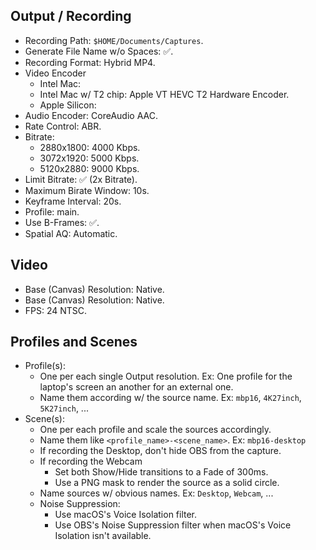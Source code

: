 ## Output / Recording
- Recording Path: `$HOME/Documents/Captures`.
- Generate File Name w/o Spaces: ✅.
- Recording Format: Hybrid MP4.
- Video Encoder
  - Intel Mac: 
  - Intel Mac w/ T2 chip: Apple VT HEVC T2 Hardware Encoder.
  - Apple Silicon: 
- Audio Encoder: CoreAudio AAC.
- Rate Control: ABR.
- Bitrate:
  - 2880x1800: 4000 Kbps.
  - 3072x1920: 5000 Kbps.
  - 5120x2880: 9000 Kbps.
- Limit Bitrate: ✅ (2x Bitrate).
- Maximum Birate Window: 10s.
- Keyframe Interval: 20s.
- Profile: main.
- Use B-Frames: ✅.
- Spatial AQ: Automatic.

## Video
- Base (Canvas) Resolution: Native.
- Base (Canvas) Resolution: Native.
- FPS: 24 NTSC.

## Profiles and Scenes
- Profile(s):
  - One per each single Output resolution. Ex: One profile for the laptop's
    screen an another for an external one.
  - Name them according w/ the source name. Ex: `mbp16`, `4K27inch`, `5K27inch`, ...
- Scene(s):
  - One per each profile and scale the sources accordingly.
  - Name them like `<profile_name>-<scene_name>`. Ex: `mbp16-desktop`
  - If recording the Desktop, don't hide OBS from the capture.
  - If recording the Webcam
    - Set both Show/Hide transitions to a Fade of 300ms.
    - Use a PNG mask to render the source as a solid circle.
  - Name sources w/ obvious names. Ex: `Desktop`, `Webcam`, ...
  - Noise Suppression:
    - Use macOS's Voice Isolation filter.
    - Use OBS's Noise Suppression filter when macOS's Voice Isolation isn't available.
